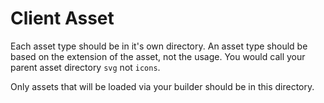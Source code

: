 # Client Asset

Each asset type should be in it's own directory. An asset type should be based on the extension of the asset, not the usage. You would call your parent asset directory `svg` not `icons`.

Only assets that will be loaded via your builder should be in this directory.
